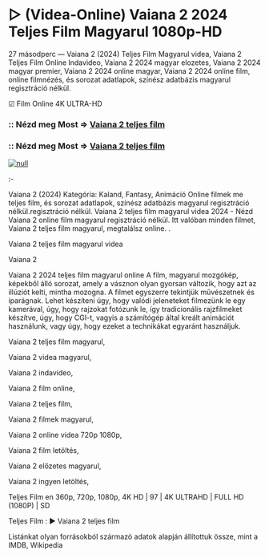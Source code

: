 # ▷ (Videa-Online) Vaiana 2 2024 Teljes Film Magyarul 1080p-HD

27 másodperc — Vaiana 2 (2024) Teljes Film Magyarul videa, Vaiana 2 Teljes Film Online Indavideo, Vaiana 2 2024 magyar elozetes, Vaiana 2 2024 magyar premier, Vaiana 2 2024 online magyar, Vaiana 2 2024 online film, online filmnézés, és sorozat adatlapok, színész adatbázis magyarul regisztráció nélkül.

☑ Film Online 4K ULTRA-HD

### :: Nézd meg Most => [Vaiana 2 teljes film](https://t.co/lIuTbfix1j)

### :: Nézd meg Most => [Vaiana 2 teljes film](https://t.co/lIuTbfix1j)

[![null](https://static.wixstatic.com/media/855a25_043b5abeb4ae4d35ac003198e7fe56ed~mv2.gif)](https://t.co/lIuTbfix1j)

:-

Vaiana 2 (2024) Kategória: Kaland, Fantasy, Animáció Online filmek me teljes film, és sorozat adatlapok, színész adatbázis magyarul regisztráció nélkül.regisztráció nélkül. Vaiana 2 teljes film magyarul videa 2024 - Nézd Vaiana 2 online film magyarul regisztráció nélkül. Itt valóban minden filmet, Vaiana 2 teljes film magyarul, megtalálsz online.
.

Vaiana 2 teljes film magyarul videa

Vaiana 2

Vaiana 2 2024 teljes film magyarul online A film, magyarul mozgókép, képekből álló sorozat, amely a vásznon olyan gyorsan változik, hogy azt az illúziót kelti, mintha mozogna. A filmet egyszerre tekintjük művészetnek és iparágnak. Lehet készíteni úgy, hogy valódi jeleneteket filmezünk le egy kamerával, úgy, hogy rajzokat fotózunk le, így tradicionális rajzfilmeket készítve, úgy, hogy CGI-t, vagyis a számítógép által kreált animációt használunk, vagy úgy, hogy ezeket a technikákat egyaránt használjuk.

Vaiana 2 teljes film magyarul,

Vaiana 2 videa magyarul,

Vaiana 2 indavideo,

Vaiana 2 film online,

Vaiana 2 teljes film,

Vaiana 2 filmek magyarul,

Vaiana 2 online videa 720p 1080p,

Vaiana 2 film letöltés,

Vaiana 2 előzetes magyarul,

Vaiana 2 ingyen letöltés,

Teljes Film en 360p, 720p, 1080p, 4K HD | 97 | 4K ULTRAHD | FULL HD (1080P) | SD

Teljes Film : ► Vaiana 2 teljes film

Listánkat olyan forrásokból származó adatok alapján állítottuk össze, mint a IMDB, Wikipedia
